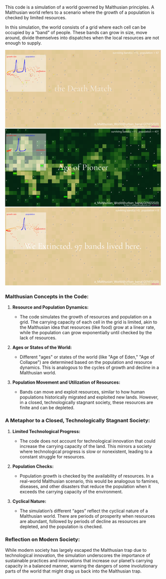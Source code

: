 This code is a simulation of a world governed by Malthusian principles. A Malthusian world refers to a scenario where the growth of a population is checked by limited resources.

In this simulation, the world consists of a grid where each cell can be occupied by a "band" of people. These bands can grow in size, move around, divide themselves into dispatches when the local resources are not enough to supply.  

![Project Screenshot](save01.png)
![Project Screenshot](save02.png)
![Project Screenshot](save03.png)


### Malthusian Concepts in the Code:

1. **Resource and Population Dynamics:**
    - The code simulates the growth of resources and population on a grid. The carrying capacity of each cell in the grid is limited, akin to the Malthusian idea that resources (like food) grow at a linear rate, while the population can grow exponentially until checked by the lack of resources.

2. **Ages or States of the World:**
    - Different "ages" or states of the world (like "Age of Eden," "Age of Collapse") are determined based on the population and resource dynamics. This is analogous to the cycles of growth and decline in a Malthusian world.

3. **Population Movement and Utilization of Resources:**
    - Bands can move and exploit resources, similar to how human populations historically migrated and exploited new lands. However, in a closed, technologically stagnant society, these resources are finite and can be depleted.

### A Metaphor to a Closed, Technologically Stagnant Society:

1. **Limited Technological Progress:**
    - The code does not account for technological innovation that could increase the carrying capacity of the land. This mirrors a society where technological progress is slow or nonexistent, leading to a constant struggle for resources.

2. **Population Checks:**
    - Population growth is checked by the availability of resources. In a real-world Malthusian scenario, this would be analogous to famines, diseases, and other disasters that reduce the population when it exceeds the carrying capacity of the environment.

3. **Cyclical Nature:**
    - The simulation’s different “ages” reflect the cyclical nature of a Malthusian world. There are periods of prosperity when resources are abundant, followed by periods of decline as resources are depleted, and the population is checked.

### Reflection on Modern Society:

While modern society has largely escaped the Malthusian trap due to technological innovation, the simulation  underscores the importance of sustainable practices and innovations that increase our planet’s carrying capacity in a balanced manner, warning the dangers of some involutionary parts of the world that might drag us back into the Malthusian trap.
